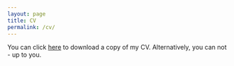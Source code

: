 ```yaml
---
layout: page
title: CV
permalink: /cv/
---
```


You can click [here](../downloads/CV.pdf) to download a copy of my CV. Alternatively, you can not - up to you. 
